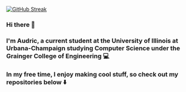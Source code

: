 [![GitHub Streak](https://streak-stats.demolab.com?user=AudricSerador&theme=shades-of-purple&border_radius=8)](https://git.io/streak-stats)

### Hi there 👋
### I'm Audric, a current student at the University of Illinois at Urbana-Champaign studying Computer Science under the Grainger College of Engineering 💻
### In my free time, I enjoy making cool stuff, so check out my repositories below ⬇️


<!--
**AudricSerador/AudricSerador** is a ✨ _special_ ✨ repository because its `README.md` (this file) appears on your GitHub profile.

Here are some ideas to get you started:

- 🔭 I’m currently working on ...
- 🌱 I’m currently learning ...
- 👯 I’m looking to collaborate on ...
- 🤔 I’m looking for help with ...
- 💬 Ask me about ...
- 📫 How to reach me: ...
- 😄 Pronouns: ...
- ⚡ Fun fact: ...
-->
